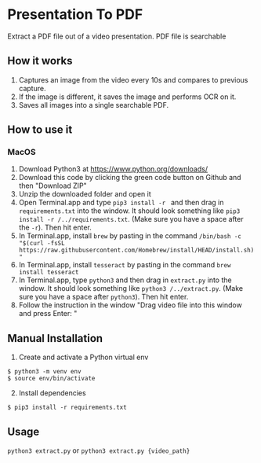 # Presentation To PDF

Extract a PDF file out of a video presentation.
PDF file is searchable

## How it works
1. Captures an image from the video every 10s and compares to previous capture.
2. If the image is different, it saves the image and performs OCR on it.
3. Saves all images into a single searchable PDF.

## How to use it
### MacOS
1. Download Python3 at https://www.python.org/downloads/
1. Download this code by clicking the green code button on Github and then "Download ZIP"
2. Unzip the downloaded folder and open it
4. Open Terminal.app and type `pip3 install -r ` and then drag in `requirements.txt` into the window. It should look something like `pip3 install -r /../requirements.txt`. (Make sure you have a space after the `-r`). Then hit enter.
5. In Terminal.app, install `brew` by pasting in the command `/bin/bash -c "$(curl -fsSL https://raw.githubusercontent.com/Homebrew/install/HEAD/install.sh)"`
6. In Terminal.app, install `tesseract` by pasting in the command `brew install tesseract`
7. In Terminal.app, type `python3` and then drag in `extract.py` into the window. It should look something like `python3 /../extract.py`. (Make sure you have a space after `python3`). Then hit enter.
8. Follow the instruction in the window "Drag video file into this window and press Enter: "

## Manual Installation
1. Create and activate a Python virtual env
```
$ python3 -m venv env
$ source env/bin/activate
```
2. Install dependencies
```
$ pip3 install -r requirements.txt
```

## Usage
`python3 extract.py` or `python3 extract.py {video_path}`

